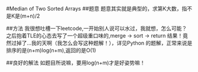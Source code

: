 #Median of Two Sorted Arrays
##题意
题意其实就是典型的，求第K大数，指不是K是(m+n)/2

##方法
我很想吐槽一下leetcode,一开始别人说可以水过，我就想，怎么可能？
之后抱着TLE的心态去写了一个超级重口味的,merge -> sort -> return
结果！竟然过掉了...我的天啊（我怎么会写这种题解！），详见Python
的题解，正常来说是排序的是(n+m)log(n+m),返回的是O(1)

##良好的解法
如题目所说嘛，要用log(n+m)才是好姿势嘛！

